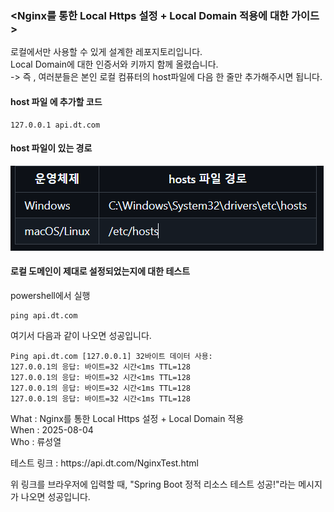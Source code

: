 ### <Nginx를 통한 Local Https 설정 + Local Domain 적용에 대한 가이드>

로컬에서만 사용할 수 있게 설계한 레포지토리입니다.   
Local Domain에 대한 인증서와 키까지 함께 올렸습니다.  
-> 즉 , 여러분들은 본인 로컬 컴퓨터의 host파일에 다음 한 줄만 추가해주시면 됩니다.

#### host 파일 에 추가할 코드
```
127.0.0.1 api.dt.com
```

#### host 파일이 있는 경로
![img.png](img.png)

#### 로컬 도메인이 제대로 설정되었는지에 대한 테스트
powershell에서 실행 
```
ping api.dt.com
```
여기서 다음과 같이 나오면 성공입니다.
```
Ping api.dt.com [127.0.0.1] 32바이트 데이터 사용:
127.0.0.1의 응답: 바이트=32 시간<1ms TTL=128
127.0.0.1의 응답: 바이트=32 시간<1ms TTL=128
127.0.0.1의 응답: 바이트=32 시간<1ms TTL=128
127.0.0.1의 응답: 바이트=32 시간<1ms TTL=128
```



What : Nginx를 통한 Local Https 설정 + Local Domain 적용   
When : 2025-08-04    
Who : 류성열    

<Test>
테스트 링크 : https://api.dt.com/NginxTest.html

위 링크를 브라우저에 입력할 때,
"Spring Boot 정적 리소스 테스트 성공!"라는 메시지가 나오면 성공입니다.